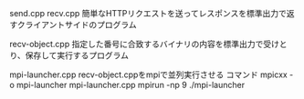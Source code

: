 send.cpp recv.cpp
簡単なHTTPリクエストを送ってレスポンスを標準出力で返すクライアントサイドのプログラム

recv-object.cpp
指定した番号に合致するバイナリの内容を標準出力で受けとり、保存して実行するプログラム

mpi-launcher.cpp
recv-object.cppをmpiで並列実行させる
コマンド mpicxx -o mpi-launcher mpi-launcher.cpp mpirun -np 9 ./mpi-launcher
